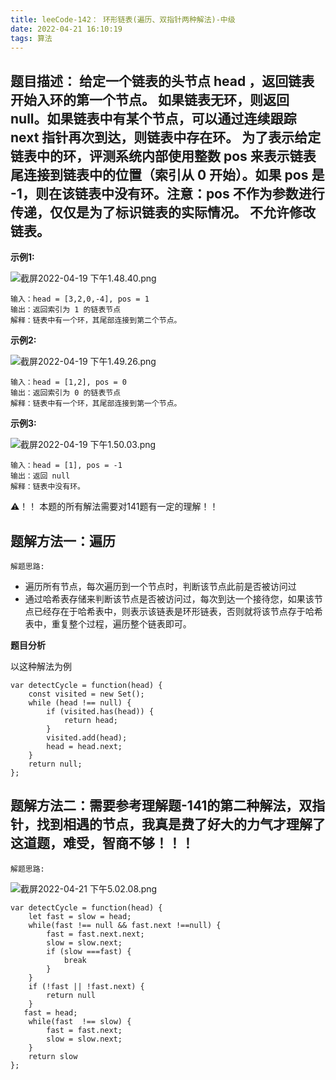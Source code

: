 ```yaml
---
title: leeCode-142： 环形链表(遍历、双指针两种解法)-中级
date: 2022-04-21 16:10:19
tags: 算法
---
```



<meta name="referrer" content="no-referrer"/>



## 题目描述： 给定一个链表的头节点  head ，返回链表开始入环的第一个节点。 如果链表无环，则返回 null。如果链表中有某个节点，可以通过连续跟踪 next 指针再次到达，则链表中存在环。 为了表示给定链表中的环，评测系统内部使用整数 pos 来表示链表尾连接到链表中的位置（索引从 0 开始）。如果 pos 是 -1，则在该链表中没有环。注意：pos 不作为参数进行传递，仅仅是为了标识链表的实际情况。 不允许修改 链表。


**示例1:**

![截屏2022-04-19 下午1.48.40.png](https://upload-images.jianshu.io/upload_images/11846892-8cb2d705d4b16b92.png?imageMogr2/auto-orient/strip%7CimageView2/2/w/1240)

```
输入：head = [3,2,0,-4], pos = 1
输出：返回索引为 1 的链表节点
解释：链表中有一个环，其尾部连接到第二个节点。

```
**示例2:**

![截屏2022-04-19 下午1.49.26.png](https://upload-images.jianshu.io/upload_images/11846892-9f90c37384264ea5.png?imageMogr2/auto-orient/strip%7CimageView2/2/w/1240)
```
输入：head = [1,2], pos = 0
输出：返回索引为 0 的链表节点
解释：链表中有一个环，其尾部连接到第一个节点。
```

**示例3:**

![截屏2022-04-19 下午1.50.03.png](https://upload-images.jianshu.io/upload_images/11846892-c7c76142d1af2a3d.png?imageMogr2/auto-orient/strip%7CimageView2/2/w/1240)
```
输入：head = [1], pos = -1
输出：返回 null
解释：链表中没有环。
```

⚠️！！ 本题的所有解法需要对141题有一定的理解！！

## 题解方法一：遍历

`解题思路:`
* 遍历所有节点，每次遍历到一个节点时，判断该节点此前是否被访问过
* 通过哈希表存储来判断该节点是否被访问过，每次到达一个接待您，如果该节点已经存在于哈希表中，则表示该链表是环形链表，否则就将该节点存于哈希表中，重复整个过程，遍历整个链表即可。


**题目分析**


以这种解法为例
```
var detectCycle = function(head) {
    const visited = new Set();
    while (head !== null) {
        if (visited.has(head)) {
            return head;
        }
        visited.add(head);
        head = head.next;
    }
    return null;
};
```


## 题解方法二：需要参考理解题-141的第二种解法，双指针，找到相遇的节点，我真是费了好大的力气才理解了这道题，难受，智商不够！！！


`解题思路:`

![截屏2022-04-21 下午5.02.08.png](https://upload-images.jianshu.io/upload_images/11846892-d32a6d928ac28eb2.png?imageMogr2/auto-orient/strip%7CimageView2/2/w/1240)


```
var detectCycle = function(head) {
    let fast = slow = head;
    while(fast !== null && fast.next !==null) {
        fast = fast.next.next;
        slow = slow.next;
        if (slow ===fast) {
            break
        }
    }
    if (!fast || !fast.next) {
        return null
    }
   fast = head;
    while(fast  !== slow) {
        fast = fast.next;
        slow = slow.next;
    }
    return slow
};
```











